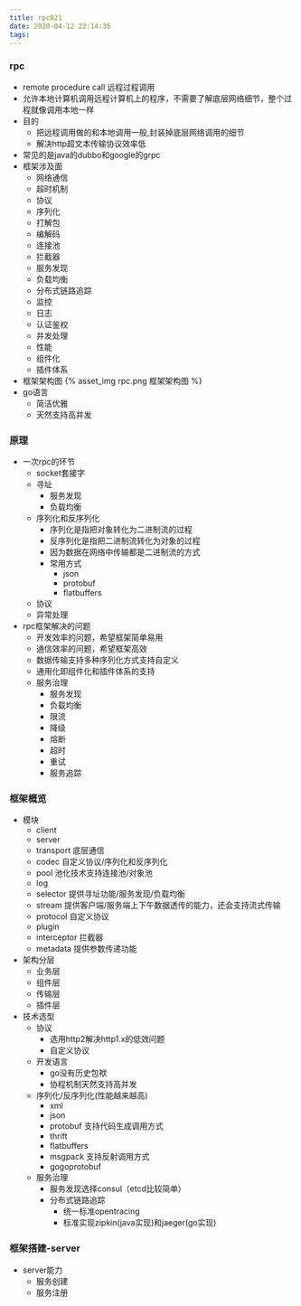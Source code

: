```yaml
---
title: rpc021
date: 2020-04-12 22:14:35
tags:
---
```


### rpc
- remote procedure call 远程过程调用
- 允许本地计算机调用远程计算机上的程序，不需要了解底层网络细节，整个过程就像调用本地一样
- 目的
  - 把远程调用做的和本地调用一般,封装掉底层网络调用的细节
  - 解决http超文本传输协议效率低
- 常见的是java的dubbo和google的grpc
- 框架涉及面
  - 网络通信
  - 超时机制
  - 协议
  - 序列化
  - 打解包
  - 编解码
  - 连接池
  - 拦截器
  - 服务发现
  - 负载均衡
  - 分布式链路追踪
  - 监控
  - 日志
  - 认证鉴权
  - 并发处理
  - 性能
  - 组件化
  - 插件体系
- 框架架构图
{% asset_img rpc.png 框架架构图 %}
- go语言
  - 简洁优雅
  - 天然支持高并发

### 原理
- 一次rpc的环节
  - socket套接字
  - 寻址
    - 服务发现
    - 负载均衡
  - 序列化和反序列化
    - 序列化是指把对象转化为二进制流的过程
    - 反序列化是指把二进制流转化为对象的过程
    - 因为数据在网络中传输都是二进制流的方式
    - 常用方式
      - json
      - protobuf
      - flatbuffers
  - 协议
  - 异常处理
- rpc框架解决的问题
  - 开发效率的问题，希望框架简单易用
  - 通信效率的问题，希望框架高效
  - 数据传输支持多种序列化方式支持自定义
  - 通用化即组件化和插件体系的支持
  - 服务治理
    - 服务发现
    - 负载均衡
    - 限流
    - 降级
    - 熔断
    - 超时
    - 重试
    - 服务追踪

### 框架概览
- 模块
  - client
  - server
  - transport 底层通信
  - codec 自定义协议/序列化和反序列化
  - pool 池化技术支持连接池/对象池
  - log
  - selector 提供寻址功能/服务发现/负载均衡
  - stream 提供客户端/服务端上下午数据透传的能力，还会支持流式传输
  - protocol 自定义协议
  - plugin 
  - interceptor 拦截器
  - metadata 提供参数传递功能
- 架构分层
  - 业务层
  - 组件层
  - 传输层
  - 插件层
- 技术选型
  - 协议
    - 选用http2解决http1.x的低效问题
    - 自定义协议
  - 开发语言
    - go没有历史包袱
    - 协程机制天然支持高并发
  - 序列化/反序列化(性能越来越高)
    - xml
    - json
    - protobuf 支持代码生成调用方式
    - thrift
    - flatbuffers
    - msgpack 支持反射调用方式
    - gogoprotobuf 
  - 服务治理
    - 服务发现选择consul（etcd比较简单）
    - 分布式链路追踪
      - 统一标准opentracing
      - 标准实现zipkin(java实现)和jaeger(go实现)

### 框架搭建-server
- server能力
  - 服务创建
  - 服务注册